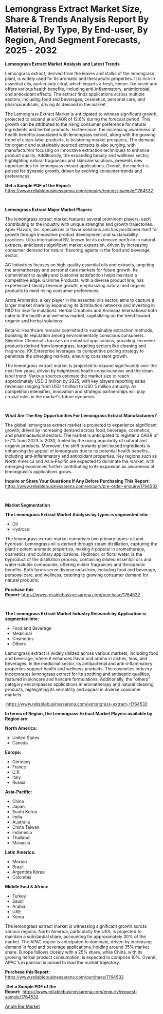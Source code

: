 <p><h1>Lemongrass Extract Market Size, Share & Trends Analysis Report By Material, By Type, By End-user, By Region, And Segment Forecasts, 2025 - 2032</h1></p><p><strong>Lemongrass Extract Market Analysis and Latest Trends</strong></p>
<p><p>Lemongrass extract, derived from the leaves and stalks of the lemongrass plant, is widely used for its aromatic and therapeutic properties. It is rich in essential oils, particularly citral, which imparts a fresh, lemon-like scent and offers various health benefits, including anti-inflammatory, antimicrobial, and antioxidant effects. The extract finds applications across multiple sectors, including food and beverages, cosmetics, personal care, and pharmaceuticals, driving its demand in the market.</p><p>The Lemongrass Extract Market is anticipated to witness significant growth, projected to expand at a CAGR of 12.6% during the forecast period. This growth can be attributed to the rising consumer preference for natural ingredients and herbal products. Furthermore, the increasing awareness of health benefits associated with lemongrass extract, along with the growing trend of clean-label products, is bolstering market prospects. The demand for organic and sustainably sourced extracts is also surging, with manufacturers focusing on innovative extraction techniques to enhance product quality. Additionally, the expanding beauty and wellness sector, highlighting natural fragrances and skincare solutions, presents new opportunities for lemongrass extract applications. Overall, the market is poised for dynamic growth, driven by evolving consumer trends and preferences.</p></p>
<p><strong>Get a Sample PDF of the Report:&nbsp;</strong> <a href="https://www.reliablebusinessarena.com/enquiry/request-sample/1764532?utm_campaign=2189&utm_medium=2&utm_source=Github&utm_content=ia&utm_term=02042025&utm_id=lemongrass-extract">https://www.reliablebusinessarena.com/enquiry/request-sample/1764532</a></p>
<p>&nbsp;</p>
<p><strong>Lemongrass Extract Major Market Players</strong></p>
<p><p>The lemongrass extract market features several prominent players, each contributing to the industry with unique strengths and growth trajectories. Apex Flavors, Inc. specializes in flavor solutions and has positioned itself for growth through innovative product development and sustainability practices. Ultra International BV, known for its extensive portfolio in natural extracts, anticipates significant market expansion, driven by increasing consumer demand for natural flavoring agents in the food and beverage sector.</p><p>AG Industries focuses on high-quality essential oils and extracts, targeting the aromatherapy and personal care markets for future growth. Its commitment to quality and customer satisfaction helps maintain a competitive edge. Gramme Products, with a diverse product line, has experienced steady revenue growth, emphasizing natural and organic products to meet rising consumer preferences.</p><p>Arora Aromatics, a key player in the essential oils sector, aims to capture a larger market share by expanding its distribution networks and investing in R&D for new formulations. Herbal Creations and Aromaaz International both cater to the health and wellness market, capitalizing on the trend toward organic and herbal solutions.</p><p>Botanic Healthcare remains committed to sustainable extraction methods, boosting its reputation among environmentally conscious consumers. Silverline Chemicals focuses on industrial applications, providing limonene products derived from lemongrass, targeting sectors like cleaning and fragrance. KK Enterprise leverages its competitive pricing strategy to penetrate the emerging markets, ensuring consistent growth.</p><p>The lemongrass extract market is projected to expand significantly over the next few years, driven by heightened health consciousness and the clean label trend. Various sources estimate the market size to reach approximately USD 3 million by 2025, with key players reporting sales revenues ranging from USD 1 million to USD 5 million annually. As competition intensifies, innovation and strategic partnerships will play crucial roles in the market's future dynamics.</p></p>
<p>&nbsp;</p>
<p><strong>What Are The Key Opportunities For Lemongrass Extract Manufacturers?</strong></p>
<p><p>The global lemongrass extract market is projected to experience significant growth, driven by increasing demand across food, beverage, cosmetics, and pharmaceutical sectors. The market is anticipated to register a CAGR of 5-7% from 2023 to 2030, fueled by the rising popularity of natural and organic products. Moreover, the shift towards plant-based ingredients is enhancing the appeal of lemongrass due to its potential health benefits, including anti-inflammatory and antioxidant properties. Key regions such as North America and Asia-Pacific are expected to dominate the market, with emerging economies further contributing to its expansion as awareness of lemongrass's applications grows.</p></p>
<p><strong>Inquire or Share Your Questions If Any Before Purchasing This Report:</strong> <a href="https://www.reliablebusinessarena.com/enquiry/pre-order-enquiry/1764532?utm_campaign=2189&utm_medium=2&utm_source=Github&utm_content=ia&utm_term=02042025&utm_id=lemongrass-extract">https://www.reliablebusinessarena.com/enquiry/pre-order-enquiry/1764532</a></p>
<p>&nbsp;</p>
<p><strong>Market Segmentation</strong></p>
<p><strong>The Lemongrass Extract Market Analysis by types is segmented into:</strong></p>
<p><ul><li>Oil</li><li>Hydrosol</li></ul></p>
<p><p>The lemongrass extract market comprises two primary types: oil and hydrosol. Lemongrass oil is derived through steam distillation, capturing the plant's potent aromatic properties, making it popular in aromatherapy, cosmetics, and culinary applications. Hydrosol, or floral water, is the byproduct of the distillation process, containing diluted essential oils and water-soluble compounds, offering milder fragrances and therapeutic benefits. Both forms serve diverse industries, including food and beverage, personal care, and wellness, catering to growing consumer demand for natural products.</p></p>
<p><strong>Purchase this Report:&nbsp;</strong><a href="https://www.reliablebusinessarena.com/purchase/1764532?utm_campaign=2189&utm_medium=2&utm_source=Github&utm_content=ia&utm_term=02042025&utm_id=lemongrass-extract">https://www.reliablebusinessarena.com/purchase/1764532</a></p>
<p>&nbsp;</p>
<p><strong>The Lemongrass Extract Market Industry Research by Application is segmented into:</strong></p>
<p><ul><li>Food and Beverage</li><li>Medicinal</li><li>Cosmetics</li><li>Others</li></ul></p>
<p><p>Lemongrass extract is widely utilized across various markets, including food and beverage, where it enhances flavor and aroma in dishes, teas, and beverages. In the medicinal sector, its antibacterial and anti-inflammatory properties support health and wellness products. The cosmetics industry incorporates lemongrass extract for its soothing and antiseptic qualities, featured in skincare and haircare formulations. Additionally, the "others" category encompasses applications in aromatherapy and natural cleaning products, highlighting its versatility and appeal in diverse consumer markets.</p></p>
<p><a href="https://www.reliablebusinessarena.com/lemongrass-extract-r1764532?utm_campaign=2189&utm_medium=2&utm_source=Github&utm_content=ia&utm_term=02042025&utm_id=lemongrass-extract">&nbsp;https://www.reliablebusinessarena.com/lemongrass-extract-r1764532</a></p>
<p><strong>In terms of Region, the Lemongrass Extract Market Players available by Region are:</strong></p>
<p>
    <p> <strong> North America: </strong>
        <ul>
            <li>United States</li>
            <li>Canada</li>
        </ul>
        </p> 
    <p> <strong> Europe: </strong>
        <ul>
            <li>Germany</li>
            <li>France</li>
            <li>U.K.</li>
            <li>Italy</li>
            <li>Russia</li>
        </ul>
        </p> 
    <p> <strong> Asia-Pacific: </strong>
        <ul>
            <li>China</li>
            <li>Japan</li>
            <li>South Korea</li>
            <li>India</li>
            <li>Australia</li>
            <li>China Taiwan</li>
            <li>Indonesia</li>
            <li>Thailand</li>
            <li>Malaysia</li>
        </ul>
        </p> 
    <p> <strong> Latin America: </strong>
        <ul>
            <li>Mexico</li>
            <li>Brazil</li>
            <li>Argentina Korea</li>
            <li>Colombia</li>
        </ul>
        </p> 
    <p> <strong> Middle East & Africa: </strong>
        <ul>
            <li>Turkey</li>
            <li>Saudi</li>
            <li>Arabia</li>
            <li>UAE</li>
            <li>Korea</li>
        </ul>
    </p>
    </p>
<p><p>The lemongrass extract market is witnessing significant growth across various regions. North America, particularly the USA, is projected to maintain a substantial share, accounting for approximately 30% of the market. The APAC region is anticipated to dominate, driven by increasing demand in food and beverage applications, holding around 35% market share. Europe follows closely with a 25% share, while China, with its growing herbal product consumption, is expected to comprise 10%. Overall, APAC's expansion is poised to lead the market trajectory.</p></p>
<p><strong>Purchase this Report: </strong><a href="https://www.reliablebusinessarena.com/purchase/1764532?utm_campaign=2189&utm_medium=2&utm_source=Github&utm_content=ia&utm_term=02042025&utm_id=lemongrass-extract">https://www.reliablebusinessarena.com/purchase/1764532</a></p>
<p>&nbsp;<strong>Get a Sample PDF of the Report:&nbsp;&nbsp;</strong><a href="https://www.reliablebusinessarena.com/enquiry/request-sample/1764532?utm_campaign=2189&utm_medium=2&utm_source=Github&utm_content=ia&utm_term=02042025&utm_id=lemongrass-extract">https://www.reliablebusinessarena.com/enquiry/request-sample/1764532</a></p>
<p><strong></strong></p>
<p><p><a href="https://github.com/lylyparadise/Market-Research-Report-List-6/blob/main/angle-bar-market.md?utm_campaign=2189&utm_medium=2&utm_source=Github&utm_content=ia&utm_term=02042025&utm_id=lemongrass-extract">Angle Bar Market</a></p></p>